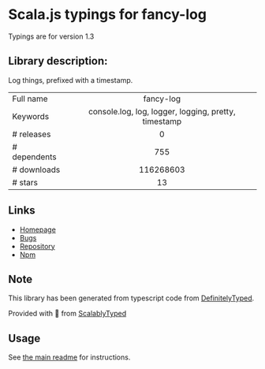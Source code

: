 
# Scala.js typings for fancy-log

Typings are for version 1.3

## Library description:
Log things, prefixed with a timestamp.

|                    |                 |
| ------------------ | :-------------: |
| Full name          | fancy-log |
| Keywords           | console.log, log, logger, logging, pretty, timestamp |
| # releases         | 0 |
| # dependents       | 755 |
| # downloads        | 116268603 |
| # stars            | 13 |

## Links
- [Homepage](https://github.com/gulpjs/fancy-log#readme)
- [Bugs](https://github.com/gulpjs/fancy-log/issues)
- [Repository](https://github.com/gulpjs/fancy-log)
- [Npm](https://www.npmjs.com/package/fancy-log)
    


## Note
This library has been generated from typescript code from [DefinitelyTyped](https://definitelytyped.org).

Provided with :purple_heart: from [ScalablyTyped](https://github.com/oyvindberg/ScalablyTyped)

## Usage
See [the main readme](../../readme.md) for instructions.


